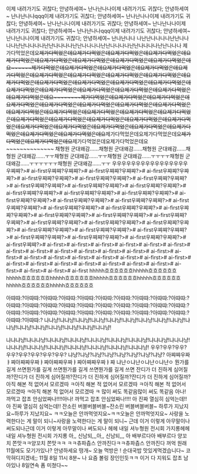 이제 내려가기도 귀찮다; 안녕하세여~ 난나난나나이제 내려가기도 귀찮다; 안녕하세여~ 난나난나나qqq이제 내려가기도 귀찮다; 안녕하세여~ 난나난나나이제 내려가기도 귀찮다; 안녕하세여~ 난나난나나이제 내려가기도 귀찮다; 안녕하세여~ 난나난나나이제 내려가기도 귀찮다; 안녕하세여~ 난나난나나qqq이제 내려가기도 귀찮다; 안녕하세여~ 난나난나나이제 내려가기도 귀찮다; 안녕하세여~ 난나난나나
나난난나나나나난난나나나나난난나나나나난난나나나나난난나나나나난난나나나나난난나나나나난난나나나
제가다먹었은데요~~~~~~제가다먹었은데요제가다먹었은데요제가다먹었은데요제가다먹었은데요~~~~제가다먹었은데요제가다먹었은데요~~~~~~~~제가다먹었은데요제가다먹었은데요~~~~제가다먹었은데요~~~~~~~~~~제가다먹었은데요제가다먹었은데요~~제가다먹었은데요제가다먹었은데요~~~~~~제가다먹었은데요제가다먹었은데요~~~~~~제가다먹었은데요제가다먹었은데요~~제가다먹었은데요제가다먹었은데요~~~~~~제가다먹었은데요제가다먹었은데요~~~~~~~~~~제가다먹었은데요~~제가다먹었은데요~~~~~~제가다먹었은데요제가다먹었은데요~~~~제가다먹었은데요제가다먹었은데요~~~~제가다먹었은데요제가다먹었은데요~~~~~~~~제가다먹었은데요~~~~제가다먹었은데요~~~~~~제가다먹었은데요~~~~~~~~~~~~제가다먹었은데요제가다먹었은데요~~~~제가다먹었은데요제가다먹었은데요~~~~~~~~제가다먹었은데요제가다먹었은데요~~~~제가다먹었은데요제가다먹었은데요~~~~제가다먹었은데요제가다먹었은데요~~~~~~~~~~제가다먹었은데요제가다먹었은데요~~~~~~~~~~제가다먹었은데요제가다먹었은데요~~제가다먹었은데요제가다먹었은데요~~~~~~제가다먹었은데요제가다먹었은데요~~~~~~제가다먹었은데요제가다먹었은데요~~~~~~~~~~~~제가다먹었은데요제가다먹었은데요~~~~~~~~~~제가다먹었은데요제가다먹었은데요~~~~~~~~~~제가다먹었은데요제가다먹었은데요~~~~~~~~~~제가다먹었은데요제가다먹었은데요~~~~~~~~~~~~~~
채형원 군대왜감......채형원 군대왜감......채형원 군대왜감......채형원 군대왜감......ㅜㅜ채형원 군대왜감......ㅜㅜ채형원 군대왜감......ㅜㅜㅜㅜ채형원 군대왜감......ㅜㅜㅜㅜㅜㅜ채형원 군대왜감......ㅜㅜ
우우우우우우우우우우우우우우우우
우쨔쨔?># ai-first우쨔쨔?우쨔쨔?># ai-first우쨔쨔?우쨔쨔?># ai-first우쨔쨔?우쨔쨔?># ai-first우쨔쨔?우쨔쨔?># ai-first우쨔쨔?우쨔쨔?># ai-first우쨔쨔?우쨔쨔?># ai-first우쨔쨔?우쨔쨔?># ai-first우쨔쨔?우쨔쨔?># ai-first우쨔쨔?우쨔쨔?># ai-first우쨔쨔?우쨔쨔?># ai-first우쨔쨔?우쨔쨔?># ai-first우쨔쨔?우쨔쨔?># ai-first우쨔쨔?우쨔쨔?># ai-first우쨔쨔?우쨔쨔?># ai-first우쨔쨔?우쨔쨔?># ai-first우쨔쨔?우쨔쨔?># ai-first우쨔쨔?우쨔쨔?># ai-first우쨔쨔?우쨔쨔?># ai-first우쨔쨔?우쨔쨔?># ai-first우쨔쨔?우쨔쨔?># ai-first우쨔쨔?우쨔쨔?># ai-first우쨔쨔?우쨔쨔?># ai-first우쨔쨔?우쨔쨔?># ai-first우쨔쨔?우쨔쨔?># ai-first우쨔쨔?우쨔쨔?># ai-first우쨔쨔?우쨔쨔?># ai-first우쨔쨔?우쨔쨔?># ai-first우쨔쨔?우쨔쨔?># ai-first우쨔쨔?우쨔쨔?># ai-first우쨔쨔?우쨔쨔?># ai-first우쨔쨔?우쨔쨔?># ai-first우쨔쨔?># ai-first># ai-first># ai-first># ai-first># ai-first># ai-first># ai-first># ai-first># ai-first># ai-first># ai-first># ai-first># ai-first># ai-first># ai-first># ai-first># ai-first># ai-first># ai-first># ai-first># ai-first># ai-first># ai-first># ai-first># ai-first># ai-first># ai-first># ai-first># ai-first># ai-first># ai-first># ai-first
hhhhh흐흐흐흐흐흐hhhhh흐흐흐흐흐흐hhhhh흐흐흐흐흐흐hhhhh흐흐흐흐흐흐hhhhh흐흐흐흐흐흐hhhhh흐흐흐흐흐흐hhhhh흐흐흐흐흐흐hhhhh흐흐흐흐흐흐

아땨땨:?아땨땨:?아땨땨:?아땨땨:?아땨땨:?아땨땨:?아땨땨:?아땨땨:?아땨땨:?아땨땨:?아땨땨:?아땨땨:?아땨땨:?아땨땨:?아땨땨:?아땨땨:?아땨땨:?아땨땨:?아땨땨:?아땨땨:?아땨땨:?아땨땨:?아땨땨:?아땨땨:?아땨땨:?아땨땨:?아땨땨:?아땨땨:?아땨땨:?아땨땨:?아땨땨:?아땨땨:?
냐냐냥!냐냐냥!냐냐냥!냐냐냥!냐냐냥!냐냐냥!냐냐냥!냐냐냥!냐냐냥!냐냐냥!냐냐냥!냐냐냥!냐냐냥!냐냐냥!냐냐냥!냐냐냥!

냐냐냐냥!냐냐냐냥!냐냐냐냥!냐냐냐냥!냐냐냐냥!냐냐냐냥!냐냐냐냥!냐냐냐냥!냐냐냐냥!냐냐냐냥!냐냐냐냥!냐냐냐냥!냐냐냐냥!냐냐냐냥!냐냐냐냥!냐냐냐냥!
우우?우우?우우?우우?우우?우우?우우?우우?
냐냥?냐냥?냐냥?냐냥?냐냥?냐냥?냐냥?냐냥?
아쨔쨔우짜ㅑ쨔아쨔쨔우짜ㅑ쨔아쨔쨔우짜ㅑ쨔아쨔쨔우짜ㅑ쨔
냐냔ㅇ냐냔ㅇ냐냔ㅇ냐냔ㅇ
뭔가를 길게 쓰면뭔가를 길게 쓰면뭔가를 길게 쓰면뭔가를 길게 쓰면
잔디가 더 진하게 심어질까?잔디가 더 진하게 심어질까?잔디가 더 진하게 심어질까?잔디가 더 진하게 심어질까?
아직 해본 적 없어서 모르겠따 ㅋ아직 해본 적 없어서 모르겠따 ㅋ아직 해본 적 없어서 모르겠따 ㅋ아직 해본 적 없어서 모르겠따 ㅋ
많이 써도 똑같음많이 써도 똑같음
아나! 까먹고 잡초 안심었짜나!!!!아나! 까먹고 잡초 안심었짜나!!!!
아 진짜 열심히 심억는데!!아 진짜 열심히 심억는데!!
잔소린 버블버블버블~잔소린 버블버블버블~
하루가 지났지요~하루가 지났지요~
ㅋㅋ오늘은 안까먹엇지요~ㅋㅋ오늘은 안까먹엇지요~
사랑을 노력한다는 게 말이 되니~사랑을 노력한다는 게 말이 되니~
근데 이거 이렇게 아무말이나 써도되나근데 이거 이렇게 아무말이나 써도되나
헤헤 내일 셔누형원 전시회 가지롱헤헤 내일 셔누형원 전시회 가지롱
아,, 신남되,,,아,, 신남되,,,
아 배부르다아 배부르다
양꼬치 쫀맛ㅋㅋ양꼬치 쫀맛ㅋㅋ
ㅋㅋ츄파츕스 안까진다ㅋㅋ츄파츕스 안까진다
꺼억
원래 11월에도 모기가있나?
안녕하세요 떵개~ 오늘 먹방은 !
순대국밥 맛있게먹겠습니다~
코막혀디지겠네;;
11월 8일 11시 8분~
나 요즘 볼링 장인인듯ㅋㅋ
이거 다 지워도 잡초 남아있나
8일연속 폼 미쳤다~~
